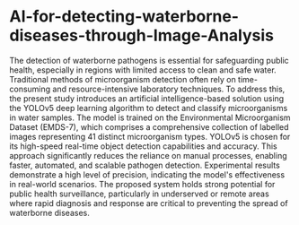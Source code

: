 # AI-for-detecting-waterborne-diseases-through-Image-Analysis
The detection of waterborne pathogens is essential for safeguarding public 
health, especially in regions with limited access to clean and safe water. 
Traditional methods of microorganism detection often rely on time-consuming 
and resource-intensive laboratory techniques. To address this, the present study 
introduces an artificial intelligence-based solution using the YOLOv5 deep 
learning algorithm to detect and classify microorganisms in water samples. The 
model is trained on the Environmental Microorganism Dataset (EMDS-7), which 
comprises a comprehensive collection of labelled images representing 41 distinct 
microorganism types. YOLOv5 is chosen for its high-speed real-time object 
detection capabilities and accuracy. This approach significantly reduces the 
reliance on manual processes, enabling faster, automated, and scalable pathogen 
detection. Experimental results demonstrate a high level of precision, indicating 
the model's effectiveness in real-world scenarios. The proposed system holds 
strong potential for public health surveillance, particularly in underserved or 
remote areas where rapid diagnosis and response are critical to preventing the 
spread of waterborne diseases. 
